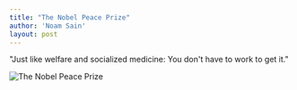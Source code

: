 ```yaml
---
title: "The Nobel Peace Prize"
author: 'Noam Sain'
layout: post
---
```


"Just like welfare and socialized medicine: You don't have to work to get it."

![The Nobel Peace Prize](https://3.bp.blogspot.com/_8aN4krk1nsk/SyGU6Irj9fI/AAAAAAAAAU4/pEskkpfvRB0/s1600/4539489e.jpg "The Nobel Peace Prize")
